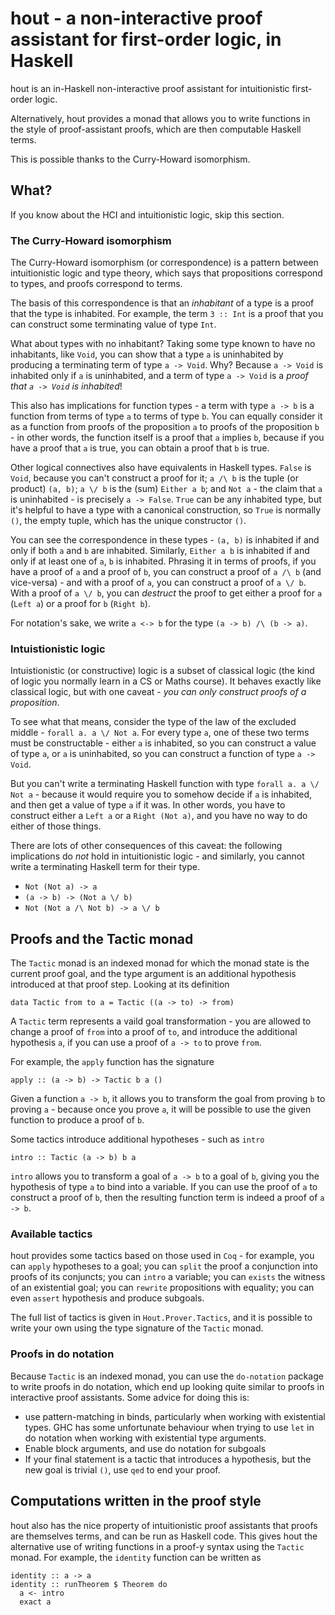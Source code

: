 # hout - a non-interactive proof assistant for first-order logic, in Haskell

hout is an in-Haskell non-interactive proof assistant for intuitionistic first-order logic.

Alternatively, hout provides a monad that allows you to write functions in the style of proof-assistant proofs, which are then computable Haskell terms.

This is possible thanks to the Curry-Howard isomorphism.

## What?

If you know about the HCI and intuitionistic logic, skip this section.

### The Curry-Howard isomorphism

The Curry-Howard isomorphism (or correspondence) is a pattern between intuitionistic logic and type theory, which says that propositions correspond to types, and proofs correspond to terms.

The basis of this correspondence is that an *inhabitant* of a type is a proof that the type is inhabited. For example, the term `3 :: Int` is a proof that you can construct some terminating value of type `Int`.

What about types with no inhabitant? Taking some type known to have no inhabitants, like `Void`, you can show that a type `a` is uninhabited by producing a terminating term of type `a -> Void`. Why? Because `a -> Void` is inhabited only if `a` is uninhabited, and a term of type `a -> Void` is a *proof that `a -> Void` is inhabited*!

This also has implications for function types - a term with type `a -> b` is a function from terms of type `a` to terms of type `b`. You can equally consider it as a function from proofs of the proposition `a` to proofs of the proposition `b` - in other words, the function itself is a proof that `a` implies `b`, because if you have a proof that `a` is true, you can obtain a proof that `b` is true.

Other logical connectives also have equivalents in Haskell types. `False` is `Void`, because you can't construct a proof for it; `a /\ b` is the tuple (or product) `(a, b)`; `a \/ b` is the (sum) `Either a b`; and `Not a` - the claim that `a` is uninhabited - is precisely `a -> False`. `True` can be any inhabited type, but it's helpful to have a type with a canonical construction, so `True` is normally `()`, the empty tuple, which has the unique constructor `()`.

You can see the correspondence in these types - `(a, b)` is inhabited if and only if both `a` and `b` are inhabited. Similarly, `Either a b` is inhabited if and only if at least one of `a`, `b` is inhabited. Phrasing it in terms of proofs, if you have a proof of `a` and a proof of `b`, you can construct a proof of `a /\ b` (and vice-versa) - and with a proof of `a`, you can construct a proof of `a \/ b`. With a proof of `a \/ b`, you can *destruct* the proof to get either a proof for `a` (`Left a`) or a proof for `b` (`Right b`).

For notation's sake, we write `a <-> b` for the type `(a -> b) /\ (b -> a)`.

### Intuistionistic logic

Intuistionistic (or constructive) logic is a subset of classical logic (the kind of logic you normally learn in a CS or Maths course). It behaves exactly like classical logic, but with one caveat - *you can only _construct_ proofs of a proposition*.

To see what that means, consider the type of the law of the excluded middle - `forall a. a \/ Not a`. For every type `a`, one of these two terms must be constructable - either `a` is inhabited, so you can construct a value of type `a`, or `a` is uninhabited, so you can construct a function of type `a -> Void`.

But you can't write a terminating Haskell function with type `forall a. a \/ Not a` - because it would require you to somehow decide if `a` is inhabited, and then get a value of type `a` if it was. In other words, you have to construct either a `Left a` or a `Right (Not a)`, and you have no way to do either of those things.

There are lots of other consequences of this caveat: the following implications do *not* hold in intuitionistic logic - and similarly, you cannot write a terminating Haskell term for their type.

  * `Not (Not a) -> a`
  * `(a -> b) -> (Not a \/ b)`
  * `Not (Not a /\ Not b) -> a \/ b`

## Proofs and the Tactic monad

The `Tactic` monad is an indexed monad for which the monad state is the current proof goal, and the type argument is an additional hypothesis introduced at that proof step. Looking at its definition
```
data Tactic from to a = Tactic ((a -> to) -> from)
```
A `Tactic` term represents a vaild goal transformation - you are allowed to change a proof of `from` into a proof of `to`, and introduce the additional hypothesis `a`, if you can use a proof of `a -> to` to prove `from`.

For example, the `apply` function has the signature
```
apply :: (a -> b) -> Tactic b a ()
```
Given a function `a -> b`, it allows you to transform the goal from proving `b` to proving `a` - because once you prove `a`, it will be possible to use the given function to produce a proof of `b`.

Some tactics introduce additional hypotheses - such as `intro`
```
intro :: Tactic (a -> b) b a
```
`intro` allows you to transform a goal of `a -> b` to a goal of `b`, giving you the hypothesis of type `a` to bind into a variable. If you can use the proof of `a` to construct a proof of `b`, then the resulting function term is indeed a proof of `a -> b`.

### Available tactics

hout provides some tactics based on those used in `Coq` - for example, you can `apply` hypotheses to a goal; you can `split` the proof a conjunction into proofs of its conjuncts; you can `intro` a variable; you can `exists` the witness of an existential goal; you can `rewrite` propositions with equality; you can even `assert` hypothesis and produce subgoals.

The full list of tactics is given in `Hout.Prover.Tactics`, and it is possible to write your own using the type signature of the `Tactic` monad.

### Proofs in do notation

Because `Tactic` is an indexed monad, you can use the `do-notation` package to write proofs in do notation, which end up looking quite similar to proofs in interactive proof assistants. Some advice for doing this is:

  * use pattern-matching in binds, particularly when working with existential types. GHC has some unfortunate behaviour when trying to use `let` in do notation when working with existential type arguments.
  * Enable block arguments, and use do notation for subgoals
  * If your final statement is a tactic that introduces a hypothesis, but the new goal is trivial `()`, use `qed` to end your proof.

## Computations written in the proof style

hout also has the nice property of intuitionistic proof assistants that proofs are themselves terms, and can be run as Haskell code. This gives hout the alternative use of writing functions in a proof-y syntax using the `Tactic` monad. For example, the `identity` function can be written as
```
identity :: a -> a
identity :: runTheorem $ Theorem do
  a <- intro
  exact a
```

